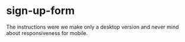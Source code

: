 # sign-up-form

The instructions were we make only a desktop version and never mind about responsiveness for mobile.
